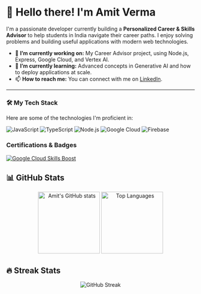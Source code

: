 # 👋 Hello there! I'm Amit Verma

I'm a passionate developer currently building a **Personalized Career & Skills Advisor** to help students in India navigate their career paths. I enjoy solving problems and building useful applications with modern web technologies.

- 🔭 **I’m currently working on:** My Career Advisor project, using Node.js, Express, Google Cloud, and Vertex AI.
- 🌱 **I’m currently learning:** Advanced concepts in Generative AI and how to deploy applications at scale.
- 📫 **How to reach me:** You can connect with me on [LinkedIn](https://www.linkedin.com/in/amiitt001/).

---

### 🛠️ My Tech Stack

Here are some of the technologies I'm proficient in:

<p>
  <img src="https://img.shields.io/badge/JavaScript-F7DF1E?style=for-the-badge&logo=javascript&logoColor=black" alt="JavaScript"/>
  <img src="https://img.shields.io/badge/TypeScript-3178C6?style=for-the-badge&logo=typescript&logoColor=white" alt="TypeScript"/>
  <img src="https://img.shields.io/badge/Node.js-339933?style=for-the-badge&logo=nodedotjs&logoColor=white" alt="Node.js"/>
  <img src="https://img.shields.io/badge/Google_Cloud-4285F4?style=for-the-badge&logo=google-cloud&logoColor=white" alt="Google Cloud"/>
  <img src="https://img.shields.io/badge/Firebase-FFCA28?style=for-the-badge&logo=firebase&logoColor=black" alt="Firebase"/>
</p>
</p>


### Certifications & Badges
[![Google Cloud Skills Boost](https://img.shields.io/badge/Google_Cloud-Skills_Boost_Profile-4285F4?style=for-the-badge&logo=google-cloud)](https://www.cloudskillsboost.google/public_profiles/64a17139-5b17-4466-b1de-a99dfc7d2564)

## 📊 GitHub Stats

<p align="center">
  <img src="https://github-readme-stats.vercel.app/api?username=amiitt001&show_icons=true&theme=radical" alt="Amit's GitHub stats" height="165"/>
  <img src="https://github-readme-stats.vercel.app/api/top-langs/?username=amiitt001&layout=compact&theme=radical" alt="Top Languages" height="165"/>
</p>

## 🔥 Streak Stats
<p align="center">
  <img src="https://streak-stats.demolab.com?user=amiitt001&theme=radical" alt="GitHub Streak"/>
</p>

